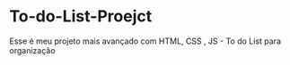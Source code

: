 # To-do-List-Proejct
Esse é meu projeto mais avançado com HTML, CSS , JS - To do List para organização
